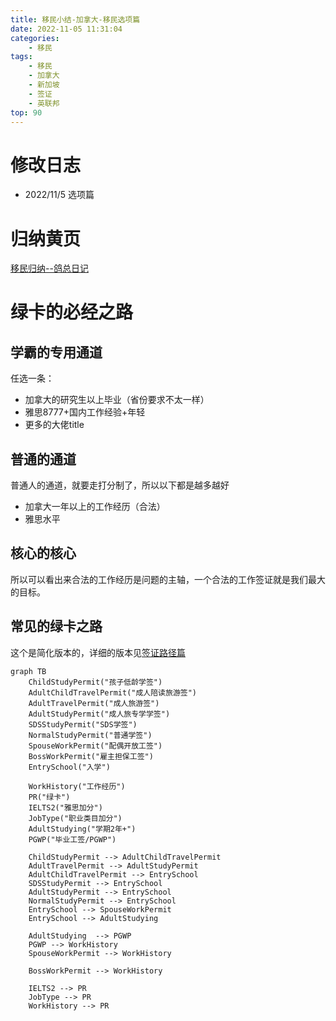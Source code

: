 ```yaml
---
title: 移民小结-加拿大-移民选项篇
date: 2022-11-05 11:31:04
categories:
    - 移民
tags:
    - 移民
    - 加拿大
    - 新加坡
    - 签证
    - 英联邦
top: 90
---
```


<!-- toc -->

# 修改日志
* 2022/11/5 选项篇
# 归纳黄页
[移民归纳--鸽总日记](/2022/10/28/imm-geziwang-roadmap/)

# 绿卡的必经之路
## 学霸的专用通道
任选一条：
- 加拿大的研究生以上毕业（省份要求不太一样）
- 雅思8777+国内工作经验+年轻
- 更多的大佬title

## 普通的通道
普通人的通道，就要走打分制了，所以以下都是越多越好
- 加拿大一年以上的工作经历（合法）
- 雅思水平

## 核心的核心
所以可以看出来合法的工作经历是问题的主轴，一个合法的工作签证就是我们最大的目标。

## 常见的绿卡之路

这个是简化版本的，详细的版本见[签证路径篇](/2022/10/31/imm-visa-review/)
```mermaid
graph TB
    ChildStudyPermit("孩子低龄学签")
    AdultChildTravelPermit("成人陪读旅游签")
    AdultTravelPermit("成人旅游签")
    AdultStudyPermit("成人旅专学学签")
    SDSStudyPermit("SDS学签")
    NormalStudyPermit("普通学签")
    SpouseWorkPermit("配偶开放工签")
    BossWorkPermit("雇主担保工签")
    EntrySchool("入学")

    WorkHistory("工作经历")
    PR("绿卡")
    IELTS2("雅思加分")
    JobType("职业类目加分")
    AdultStudying("学期2年+")
    PGWP("毕业工签/PGWP")

    ChildStudyPermit --> AdultChildTravelPermit
    AdultTravelPermit --> AdultStudyPermit
    AdultChildTravelPermit --> EntrySchool
    SDSStudyPermit --> EntrySchool
    AdultStudyPermit --> EntrySchool
    NormalStudyPermit --> EntrySchool
    EntrySchool --> SpouseWorkPermit
    EntrySchool --> AdultStudying    
    
    AdultStudying  --> PGWP
    PGWP --> WorkHistory
    SpouseWorkPermit --> WorkHistory
    
    BossWorkPermit --> WorkHistory
    
    IELTS2 --> PR
    JobType --> PR
    WorkHistory --> PR
```


